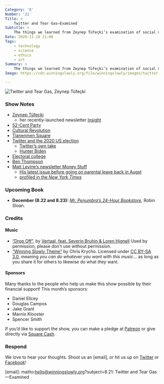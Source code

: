 ```yaml
---
Category: '8'
Number: '21'
Title: >
    Twitter and Tear Gas—Examined
Subtitle: >
    The things we learned from Zeynep Tüfeçki’s examination of social media and sociopolitical change. (We liked this book a <em>lot</em>.)
Date: 2020-11-18 21:00
Tags:
    - technology
    - science
    - ethics
    - art
Summary: >
    The things we learned from Zeynep Tüfeçki’s examination of social media and sociopolitical change. (We liked this book a lot.)
Image: https://cdn.winningslowly.org/file/winningslowly/images/twitter-and-tear-gas.jpg

---
```


![[<cite>Twitter and Tear Gas</cite>][book], Zeynep Tüfeçki](https://cdn.winningslowly.org/file/winningslowly/images/twitter-and-tear-gas.jpg)

[book]: https://www.twitterandteargas.org

### Show Notes

- [Zeynep Tüfeçki](https://en.wikipedia.org/wiki/Zeynep_Tufekci)
    - her recently-launched newsletter [Insight](https://zeynep.substack.com)
- [52-Cent Party](https://en.wikipedia.org/wiki/50_Cent_Party)
- [Cultural Revolution](https://en.wikipedia.org/wiki/Cultural_revolution)
- [Tianenmen Square](https://en.wikipedia.org/wiki/1989_Tiananmen_Square_protests)
- [Twitter and the 2020 US election](https://www.politico.com/news/2020/11/04/trump-claims-hes-up-big-as-race-tightens-433995)
    - [Twitter’s own take](https://blog.twitter.com/en_us/topics/company/2020/2020-election-update.html)
    - [Hunter Biden](https://www.politico.com/news/2020/11/08/obamagate-hunter-biden-laptop-434984)
- [Electoral college](https://en.wikipedia.org/wiki/Electoral_college)
- [Ben Thompson](https://stratechery.com)
- [Matt Levine’s newsletter Money Stuff](http://link.mail.bloombergbusiness.com/join/4wm/moneystuff-signup&hash=54223001ca3ffcf40f2629c25acea67a)
    - [His latest issue before going on parental leave back in Augst](https://www.bloomberg.com/opinion/articles/2020-08-11/goldman-loves-a-good-crisis)
    - [profiled in the <cite>New York Times</cite>](https://www.nytimes.com/2020/10/08/business/matt-levine-bloomberg.html)

### Upcoming Book

- <b>December (8.22 and 8.23):</b> [<cite>Mr. Penumbra’s 24-Hour Bookstore</cite>](https://www.alibris.com/search/books/isbn/9781782391210), Robin Sloan.

### Credits

#### Music

- [“Drop Off”](https://vertaalofficial.bandcamp.com/track/drop-off-feat-severin-bruhin-loren-hignell), by [Vertaal, feat. Severin Bruhin & Loren Hignell](https://www.facebook.com/vertaalofficial) Used by permission, please don't use without permission.
- [“Winning Slowly Theme”](https://soundcloud.com/chriskrycho/winning-slowly) by Chris Krycho. Licensed under [CC BY-SA 3.0](https://creativecommons.org/licenses/by-sa/3.0/), meaning *you can do whatever you want with this music*… as long as you share it for others to likewise do what *they* want.

#### Sponsors

Many thanks to the people who help us make this show possible by their financial support! This month’s sponsors:

- Daniel Ellcey
- Douglas Campos
- Jake Grant
- Marnix Klooster
- Spencer Smith

If you’d like to support the show, you can make a pledge at <a href='https://www.patreon.com/winningslowly' rel='payment'>Patreon</a> or give directly via [Square Cash](https://cash.me/$winningslowly).

### Respond

We love to hear your thoughts. Shoot us an [email], or hit us up on [Twitter](https://www.twitter.com/winningslowly) or [Facebook](https://www.facebook.com/winningslowlypodcast)!

[email]: mailto:hello@winningslowly.org?subject=8.21: Twitter and Tear Gas—Examined
